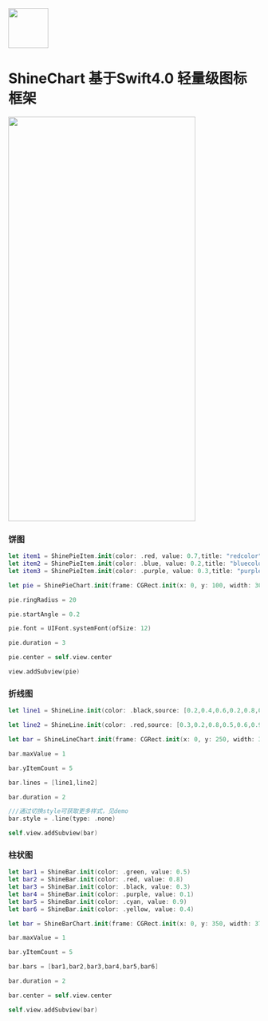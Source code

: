 <img width="80" height="80" border-radius = "40" src="https://avatars0.githubusercontent.com/u/26161584?s=400&u=16aa790577ba20eedb394841b66d1fcfc300c3c1&v=4"/>

# ShineChart 基于Swift4.0 轻量级图标框架

<img width="375" height="812" src="http://g.recordit.co/QwgYcD6hJd.gif"/>


### 饼图
```swift
let item1 = ShinePieItem.init(color: .red, value: 0.7,title: "redcolor")
let item2 = ShinePieItem.init(color: .blue, value: 0.2,title: "bluecolor")
let item3 = ShinePieItem.init(color: .purple, value: 0.3,title: "purplecolor")

let pie = ShinePieChart.init(frame: CGRect.init(x: 0, y: 100, width: 300, height: 200), items: [item1,item2,item3])

pie.ringRadius = 20

pie.startAngle = 0.2

pie.font = UIFont.systemFont(ofSize: 12)

pie.duration = 3

pie.center = self.view.center

view.addSubview(pie)
```

### 折线图
```swift
let line1 = ShineLine.init(color: .black,source: [0.2,0.4,0.6,0.2,0.8,0.7])

let line2 = ShineLine.init(color: .red,source: [0.3,0.2,0.8,0.5,0.6,0.9])

let bar = ShineLineChart.init(frame: CGRect.init(x: 0, y: 250, width: 375, height: 150), xItems: ["1","2","3","4","5","6"])

bar.maxValue = 1

bar.yItemCount = 5

bar.lines = [line1,line2]

bar.duration = 2

///通过切换style可获取更多样式，见demo
bar.style = .line(type: .none)

self.view.addSubview(bar)
```
### 柱状图
```swift
let bar1 = ShineBar.init(color: .green, value: 0.5)
let bar2 = ShineBar.init(color: .red, value: 0.8)
let bar3 = ShineBar.init(color: .black, value: 0.3)
let bar4 = ShineBar.init(color: .purple, value: 0.1)
let bar5 = ShineBar.init(color: .cyan, value: 0.9)
let bar6 = ShineBar.init(color: .yellow, value: 0.4)

let bar = ShineBarChart.init(frame: CGRect.init(x: 0, y: 350, width: 375, height: 200), xItems: ["1","2","3","4","5","6"])

bar.maxValue = 1

bar.yItemCount = 5

bar.bars = [bar1,bar2,bar3,bar4,bar5,bar6]

bar.duration = 2

bar.center = self.view.center

self.view.addSubview(bar)
```
